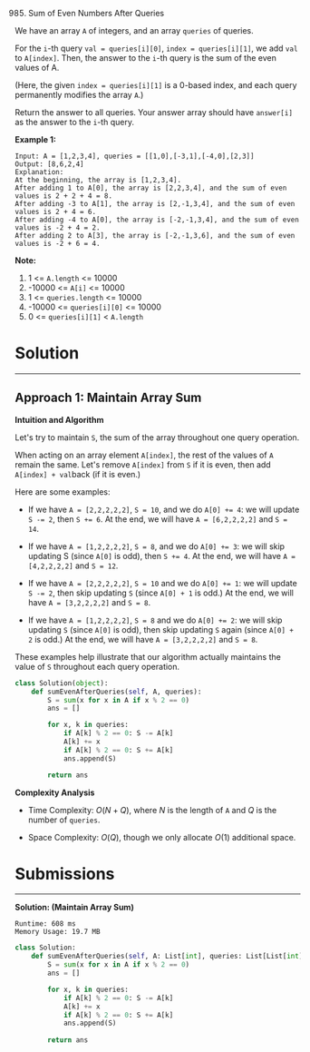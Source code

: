 985. Sum of Even Numbers After Queries

We have an array `A` of integers, and an array `queries` of queries.

For the `i`-th query `val = queries[i][0]`, `index = queries[i][1]`, we add `val` to `A[index]`.  Then, the answer to the `i`-th query is the sum of the even values of A.

(Here, the given `index = queries[i][1]` is a 0-based index, and each query permanently modifies the array `A`.)

Return the answer to all queries.  Your answer array should have `answer[i]` as the answer to the `i`-th query.

 

**Example 1:**
```
Input: A = [1,2,3,4], queries = [[1,0],[-3,1],[-4,0],[2,3]]
Output: [8,6,2,4]
Explanation: 
At the beginning, the array is [1,2,3,4].
After adding 1 to A[0], the array is [2,2,3,4], and the sum of even values is 2 + 2 + 4 = 8.
After adding -3 to A[1], the array is [2,-1,3,4], and the sum of even values is 2 + 4 = 6.
After adding -4 to A[0], the array is [-2,-1,3,4], and the sum of even values is -2 + 4 = 2.
After adding 2 to A[3], the array is [-2,-1,3,6], and the sum of even values is -2 + 6 = 4.
```

**Note:**

1. 1 <= `A.length` <= 10000
1. -10000 <= `A[i]` <= 10000
1. 1 <= `queries.length` <= 10000
1. -10000 <= `queries[i][0]` <= 10000
1. 0 <= `queries[i][1]` < `A.length`

# Solution
---
## Approach 1: Maintain Array Sum
**Intuition and Algorithm**

Let's try to maintain `S`, the sum of the array throughout one query operation.

When acting on an array element `A[index]`, the rest of the values of `A` remain the same. Let's remove `A[index]` from `S` if it is even, then add `A[index] + val`back (if it is even.)

Here are some examples:

* If we have `A = [2,2,2,2,2]`, `S = 10`, and we do `A[0] += 4`: we will update `S -= 2`, then `S += 6`. At the end, we will have `A = [6,2,2,2,2]` and `S = 14`.

* If we have `A = [1,2,2,2,2]`, `S = 8`, and we do `A[0] += 3`: we will skip updating S (since `A[0]` is odd), then `S += 4`. At the end, we will have `A = [4,2,2,2,2]` and `S = 12`.

* If we have `A = [2,2,2,2,2]`, `S = 10` and we do `A[0] += 1`: we will update `S -= 2`, then skip updating `S` (since `A[0] + 1` is odd.) At the end, we will have `A = [3,2,2,2,2]` and `S = 8`.

* If we have `A = [1,2,2,2,2]`, `S = 8` and we do `A[0] += 2`: we will skip updating `S` (since `A[0]` is odd), then skip updating `S` again (since `A[0] + 2` is odd.) At the end, we will have `A = [3,2,2,2,2]` and `S = 8`.

These examples help illustrate that our algorithm actually maintains the value of `S` throughout each query operation.

```python
class Solution(object):
    def sumEvenAfterQueries(self, A, queries):
        S = sum(x for x in A if x % 2 == 0)
        ans = []

        for x, k in queries:
            if A[k] % 2 == 0: S -= A[k]
            A[k] += x
            if A[k] % 2 == 0: S += A[k]
            ans.append(S)

        return ans
```

**Complexity Analysis**

* Time Complexity: $O(N+Q)$, where $N$ is the length of `A` and $Q$ is the number of `queries`.

* Space Complexity: $O(Q)$, though we only allocate $O(1)$ additional space.

# Submissions
---
**Solution: (Maintain Array Sum)**
```
Runtime: 608 ms
Memory Usage: 19.7 MB
```
```python
class Solution:
    def sumEvenAfterQueries(self, A: List[int], queries: List[List[int]]) -> List[int]:
        S = sum(x for x in A if x % 2 == 0)
        ans = []

        for x, k in queries:
            if A[k] % 2 == 0: S -= A[k]
            A[k] += x
            if A[k] % 2 == 0: S += A[k]
            ans.append(S)
            
        return ans
```